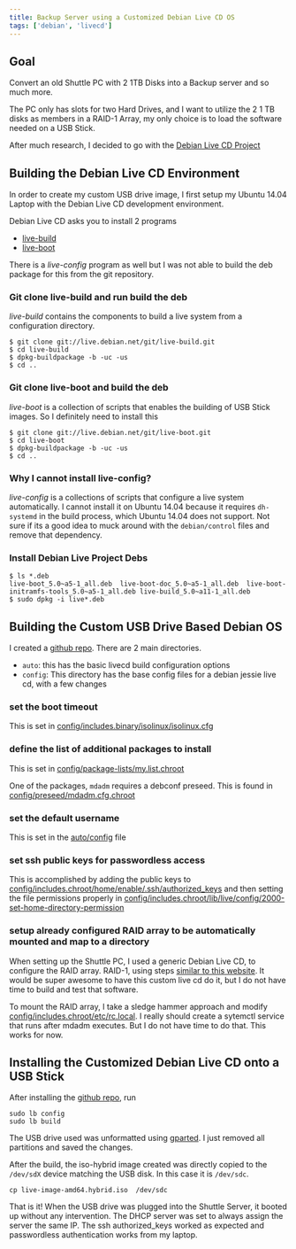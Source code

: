 ```yaml
---
title: Backup Server using a Customized Debian Live CD OS
tags: ['debian', 'livecd']
---
```


## Goal
Convert an old Shuttle PC with 2 1TB Disks into a Backup server and so much more.

The PC only has slots for two Hard Drives, and I want to utilize the 2 1 TB disks as members in a RAID-1 Array, my only choice is to load the software needed on a USB Stick.

After much research, I decided to go with the [Debian Live CD Project](http://live.debian.net)

## Building the Debian Live CD Environment

In order to create my custom USB drive image, I first setup my Ubuntu 14.04 Laptop with the Debian Live CD development environment.

Debian Live CD asks you to install 2 programs

 * [live-build](http://live.debian.net/git/live-build.git)
 * [live-boot](http://live.debian.net/git/live-boot.git)

There is a *live-config* program as well but I was not able to build the deb package for this from the git repository.

### Git clone live-build and run build the deb

*live-build* contains the components to build a live system from a configuration directory.

```
$ git clone git://live.debian.net/git/live-build.git
$ cd live-build
$ dpkg-buildpackage -b -uc -us
$ cd ..
```

### Git clone live-boot and build the deb
*live-boot* is a collection of scripts that enables the building of USB Stick images. So I definitely need to install this

```
$ git clone git://live.debian.net/git/live-boot.git
$ cd live-boot
$ dpkg-buildpackage -b -uc -us
$ cd ..
```
### Why I cannot install live-config?
*live-config* is a collections of scripts that configure a live system automatically. I cannot install it on Ubuntu 14.04 because it requires ``dh-systemd`` in the build process, which Ubuntu 14.04 does not support. Not sure if its a good idea to muck around with the ``debian/control`` files and remove that dependency.


### Install Debian Live Project Debs

```
$ ls *.deb
live-boot_5.0~a5-1_all.deb  live-boot-doc_5.0~a5-1_all.deb  live-boot-initramfs-tools_5.0~a5-1_all.deb live-build_5.0~a11-1_all.deb
$ sudo dpkg -i live*.deb
```

## Building the Custom USB Drive Based Debian OS

I created a [github repo](http://github.com/linuxsimba/backup_server_live_cd). There are 2 main directories.
* `auto`: this has the basic livecd build configuration options
* `config`: This directory has the base config files for a debian jessie live cd, with a few changes

### set the boot timeout
This is set in  [config/includes.binary/isolinux/isolinux.cfg](https://github.com/linuxsimba/backupserver_debian_livecd/blob/master/config/includes.binary/isolinux/isolinux.cfg)

### define the list of additional packages to install

This is set in [config/package-lists/my.list.chroot](https://github.com/linuxsimba/backupserver_debian_livecd/blob/master/config/package-lists/my.list.chroot)

One of the packages, `mdadm` requires a debconf preseed. This is found in [config/preseed/mdadm.cfg.chroot](https://github.com/linuxsimba/backupserver_debian_livecd/blob/master/config/preseed/mdadm.cfg.chroot)

### set the default  username
This is set in the [auto/config](https://github.com/linuxsimba/backupserver_debian_livecd/blob/master/auto/config) file

### set ssh public keys for passwordless access

This is accomplished by adding the public keys to [config/includes.chroot/home/enable/.ssh/authorized_keys](https://github.com/linuxsimba/backupserver_debian_livecd/tree/master/config/includes.chroot/home/enable/.ssh) and then setting the file permissions properly in [config/includes.chroot/lib/live/config/2000-set-home-directory-permission](https://github.com/linuxsimba/backupserver_debian_livecd/blob/master/config/includes.chroot/lib/live/config/2000-set-home-directory-permission)

### setup already configured RAID array to be automatically mounted and map to a directory
When setting up the Shuttle PC, I used a generic Debian Live CD, to configure the RAID array. RAID-1, using steps [similar to this website](http://www.ducea.com/2009/03/08/mdadm-cheat-sheet/). It would be super awesome to have this custom live cd do it, but I do not have time to build and test that software.

To mount the RAID array, I take a sledge hammer approach and modify [config/includes.chroot/etc/rc.local](https://github.com/linuxsimba/backupserver_debian_livecd/blob/master/config/includes.chroot/etc/rc.local). I really should create a sytemctl service that runs after mdadm executes. But I do not have time to do that. This works for now.

## Installing the Customized Debian Live CD onto a USB Stick

After installing the [github repo](http://github.com/linuxsimba/backup_server_live_cd), run
```
sudo lb config
sudo lb build
```

The USB drive used was unformatted using [gparted](http://gparted.org/). I just removed all partitions and saved the changes.

After the build, the iso-hybrid image created was directly copied to the `/dev/sdX` device matching the USB disk. In this case it is `/dev/sdc`.

```
cp live-image-amd64.hybrid.iso  /dev/sdc
```

That is it! When the USB drive was plugged into the Shuttle Server, it booted up without any intervention. The DHCP server was set to always assign the server the same IP.
The ssh authorized_keys worked as expected and passwordless authentication works from my laptop.
